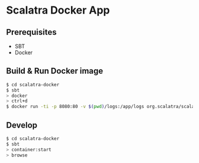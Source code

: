 # Scalatra Docker App #

## Prerequisites ##

  - SBT
  - Docker

## Build & Run Docker image ##

```sh
$ cd scalatra-docker
$ sbt
> docker
> ctrl+d
$ docker run -ti -p 8080:80 -v $(pwd)/logs:/app/logs org.scalatra/scalatra-docker-app
```

## Develop ##

```sh
$ cd scalatra-docker
$ sbt
> container:start
> browse
```
